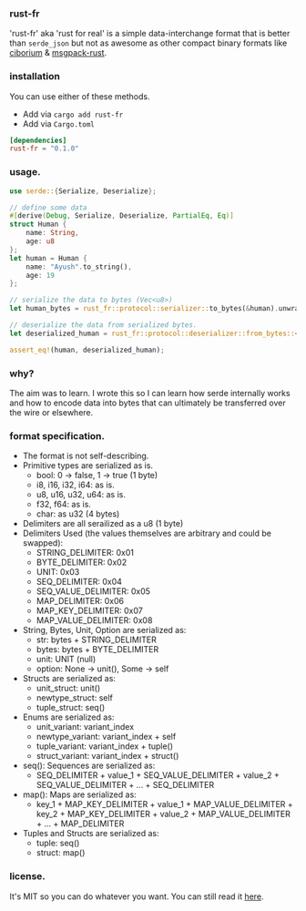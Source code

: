 ### rust-fr

'rust-fr' aka 'rust for real' is a simple data-interchange format that is better than `serde_json`
but not as awesome as other compact binary formats like [ciborium](https://github.com/enarx/ciborium)
& [msgpack-rust](https://github.com/3Hren/msgpack-rust).

### installation

You can use either of these methods.

- Add via `cargo add rust-fr`
- Add via `Cargo.toml`
```.toml
[dependencies]
rust-fr = "0.1.0"
```

### usage.

```rs
use serde::{Serialize, Deserialize};

// define some data
#[derive(Debug, Serialize, Deserialize, PartialEq, Eq)]
struct Human {
    name: String,
    age: u8
};
let human = Human {
    name: "Ayush".to_string(),
    age: 19
};

// serialize the data to bytes (Vec<u8>)
let human_bytes = rust_fr::protocol::serializer::to_bytes(&human).unwrap();

// deserialize the data from serialized bytes.
let deserialized_human = rust_fr::protocol::deserializer::from_bytes::<Human>(&human_bytes).unwrap();

assert_eq!(human, deserialized_human);
```

### why?

The aim was to learn. I wrote this so I can learn how serde internally works
and how to encode data into bytes that can ultimately be transferred over the wire
or elsewhere.

### format specification.
- The format is not self-describing.
- Primitive types are serialized as is.
    - bool: 0 -> false, 1 -> true (1 byte)
    - i8, i16, i32, i64: as is.
    - u8, u16, u32, u64: as is.
    - f32, f64: as is.
    - char: as u32 (4 bytes)
- Delimiters are all serailized as a u8 (1 byte)
- Delimiters Used (the values themselves are arbitrary and could be swapped):
    - STRING_DELIMITER: 0x01
    - BYTE_DELIMITER: 0x02
    - UNIT: 0x03
    - SEQ_DELIMITER: 0x04
    - SEQ_VALUE_DELIMITER: 0x05
    - MAP_DELIMITER: 0x06
    - MAP_KEY_DELIMITER: 0x07
    - MAP_VALUE_DELIMITER: 0x08
- String, Bytes, Unit, Option are serialized as:
    - str: bytes + STRING_DELIMITER
    - bytes: bytes + BYTE_DELIMITER
    - unit: UNIT (null)
    - option: None -> unit(), Some -> self
- Structs are serialized as:
    - unit_struct: unit()
    - newtype_struct: self
    - tuple_struct: seq()
- Enums are serialized as:
    - unit_variant: variant_index
    - newtype_variant: variant_index + self
    - tuple_variant: variant_index + tuple()
    - struct_variant: variant_index + struct()
- seq(): Sequences are serialized as:
    - SEQ_DELIMITER + value_1 + SEQ_VALUE_DELIMITER + value_2 + SEQ_VALUE_DELIMITER + ... + SEQ_DELIMITER
- map(): Maps are serialized as:
    - key_1 + MAP_KEY_DELIMITER +
      value_1 + MAP_VALUE_DELIMITER +
      key_2 + MAP_KEY_DELIMITER +
      value_2 + MAP_VALUE_DELIMITER +
      ... + MAP_DELIMITER
- Tuples and Structs are serialized as:
    - tuple: seq()
    - struct: map()


### license.

It's MIT so you can do whatever you want. You can still read it [here](./LICENSE.md).
